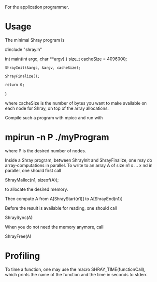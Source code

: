 For the application programmer.

Usage
=========================================================================

The minimal Shray program is 

#include "shray.h"

int main(int argc, char **argv)
{
    size_t cacheSize = 4096000;

    ShrayInit(&argc, &argv, cacheSize);

    ShrayFinalize();

    return 0;
}

where cacheSize is the number of bytes you want to make available on each node for 
Shray, on top of the array allocations.

Compile such a program with mpicc and run with 

# mpirun -n P ./myProgram

where P is the desired number of nodes.

Inside a Shray program, between ShrayInit and ShrayFinalize,
one may do array-computations in parallel.
To write to an array A of size n1 x ... x nd in parallel,
one should first call

ShrayMalloc(n1, sizeof(A));

to allocate the desired memory.

Then compute A from A[ShrayStart(n1)] to A[ShrayEnd(n1)]

Before the result is available for reading, one should call

ShraySync(A)

When you do not need the memory anymore, call

ShrayFree(A)

Profiling
=========================================================================

To time a function, one may use the macro SHRAY_TIME(functionCall), which 
prints the name of the function and the time in seconds to stderr.
